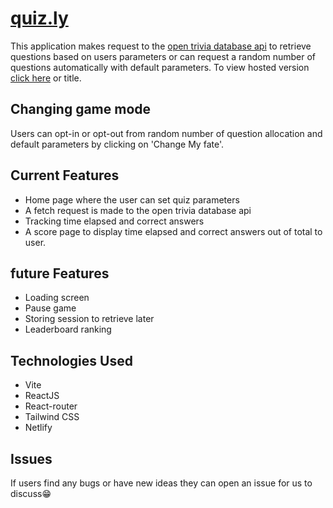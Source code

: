 # [quiz.ly](https://quiz-ly.netlify.app)

This application makes request to the [open trivia database api](opentdb.com) to retrieve questions based on users parameters
or can request a random number of questions automatically with default parameters. To view hosted version [click here](https://quiz-ly.netlify.app) or title.

## Changing game mode

Users can opt-in or opt-out from random number of question allocation and default parameters by clicking on 'Change My fate'.

## Current Features

- Home page where the user can set quiz parameters
- A fetch request is made to the open trivia database api
- Tracking time elapsed and correct answers
- A score page to display time elapsed and correct answers out of total to user.

## future Features

- Loading screen
- Pause game
- Storing session to retrieve later
- Leaderboard ranking

## Technologies Used

- Vite
- ReactJS
- React-router
- Tailwind CSS
- Netlify

## Issues

If users find any bugs or have new ideas they can open an issue for us to discuss😁
